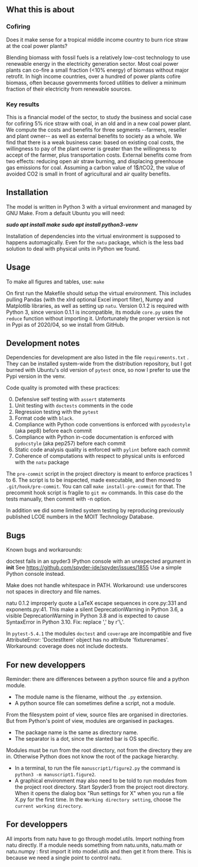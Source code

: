 ## What this is about

### Cofiring
Does it make sense for a tropical middle income country to burn rice straw at the coal power plants?

Blending biomass with fossil fuels is a relatively low-cost technology to use renewable energy in the electricity generation sector. Most coal power plants can co-fire a small fraction (<10% energy) of biomass without major retrofit. In high income countries, over a hundred of power plants cofire biomass, often because governments forced utilities to deliver a minimum fraction of their electricity from renewable sources. 

### Key results

This is a financial model of the sector, to study the business and social case for cofiring 5% rice straw with coal, in an old and in a new coal power plant. We compute the costs and benefits for three segments --farmers, reseller and plant owner-- as well as external benefits to society as a whole. We find that there is a weak business case: based on existing coal costs, the willingness to pay of the plant owner is greater than the willingness to accept of the farmer, plus transportation costs. External benefits come from two effects: reducing open air straw burning, and displacing greenhouse gas emissions for coal. Assuming a carbon value of 1$/tCO2, the value of avoided CO2 is small in front of agricultural and air quality benefits.


## Installation

The model is written in  Python 3 with a virtual environment and managed by GNU Make. From a default Ubuntu you will need:

***sudo apt install make***
***sudo apt install python3-venv***

Installation of dependencies into the virtual environment is supposed to happens automagically. Even for the `natu` package, which is the less bad solution to deal with physical units in Python we found.

## Usage

To make all figures and tables, use:
```make```

On first run the Makefile should setup the virtual environment. This includes pulling Pandas (with the xlrd optional Excel import filter), Numpy and Matplotlib libraries, as well as setting up `natu`.  Version 0.1.2 is required with Python 3, since version 0.1.1 is incompatible, its module `core.py` uses the `reduce` function without importing it. Unfortunately the proper version is not in Pypi as of 2020/04, so we install from GitHub.

## Development notes

Dependencies for development are also listed in the file `requirements.txt` . They can be installed system-wide from the distribution repository, but I got burned with Ubuntu's old version of  `pytest` once, so now I prefer to use the Pypi version in the venv.

Code quality is promoted with these practices:

0. Defensive self testing with  `assert`  statements
1. Unit testing with  `doctests`  comments in the code
2. Regression testing with the  `pytest`
3. Format code with `black`.
4. Compliance with Python code conventions is enforced with  `pycodestyle`  (aka pep8) before each commit
5. Compliance with Python in-code documentation is enforced with  `pydocstyle` (aka pep257) before each commit
6. Static code analysis quality is enforced with  `pylint`  before each commit
7. Coherence of computations with respect to physical units is enforced with the  `natu`  package

The `pre-commit` script in the project directory is meant to enforce practices 1 to 6. The script is to be inspected, made executable, and then moved to `.git/hook/pre-commit`. You can call `make install-pre-commit` for that. The precommit hook script is fragile to `git mv` commands. In this case do the tests manually, then commit with -n option.

In addition we did some limited system testing by reproducing previously published LCOE numbers in the MOIT Technology Database.

## Bugs
Known bugs and workarounds:

doctest fails in an spyder3 IPython console with an unexpected argument in __init__
See https://github.com/spyder-ide/spyder/issues/1855
Use a simple Python console instead.

Make does not handle whitespace in PATH. Workaround: use underscores not spaces in directory and file names.

natu 0.1.2 improperly quote a LaTeX escape sequences in core.py:331 and exponents.py:41. This make a silent DeprecationWarning in Python 3.6, a visible DeprecationWarning in Python 3.8 and is expected to cause SyntaxError in Python 3.10. Fix: replace '\,' by r'\\,'.

In `pytest-5.4.1` the modules `doctest` and `coverage` are incompatible and five AttributeError: 'DoctestItem' object has no attribute 'fixturenames'. Workaround: coverage does not include doctests.


## For new developpers

Reminder: there are differences between a python source file and a python module.

+ The module name is the filename, without the `.py` extension.
+ A python source file can sometimes define a script, not a module.

From the filesystem point of view, source files are organised in directories. But from Python's point of view, modules are organised in packages.

+ The package name is the same as directory name.
+ The separator is a dot, since the slanted bar is OS specific.

Modules must be run from the root directory, not from the directory they are in. Otherwise Python does not know the root of the package hierarchy.

+ In a terminal, to run the file `manuscript1/figure2.py` the command is `python3 -m manuscript1.figure2`. 
+ A graphical environment may also need to be told to run modules from the project root directory. Start Spyder3 from the project root directory. When it opens the dialog box "Run settings for X" when you run a file X.py for the first time. In the `Working directory setting`, choose `The current working directory`. 

## For developpers

All imports from natu have to go through model.utils. Import nothing from natu directly.
If a module needs something from natu.units, natu.math or natu.numpy : first import it into model.utils and then get it from there.
This is because we need a single point to control natu.
